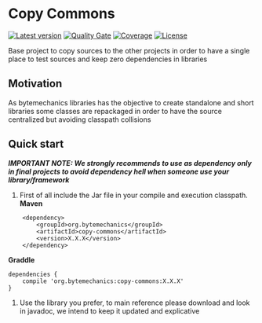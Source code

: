 # Copy Commons
[![Latest version](https://maven-badges.herokuapp.com/maven-central/org.bytemechanics/copy-commons/badge.svg)](https://maven-badges.herokuapp.com/maven-central/org.bytemechanics/copy-commons/badge.svg)
[![Quality Gate](https://sonarcloud.io/api/badges/gate?key=org.bytemechanics%3Acopy-commons)](https://sonarcloud.io/dashboard/index/org.bytemechanics%3Acopy-commons)
[![Coverage](https://sonarcloud.io/api/badges/measure?key=org.bytemechanics%3Acopy-commons&metric=coverage)](https://sonarcloud.io/dashboard/index/org.bytemechanics%3Acopy-commons)
[![License](https://img.shields.io/badge/License-Apache%202.0-blue.svg)](https://opensource.org/licenses/Apache-2.0)

Base project to copy sources to the other projects in order to have a single place to test sources and keep zero dependencies in libraries

## Motivation
As bytemechanics libraries has the objective to create standalone and short libraries some classes are repackaged in order to have the source centralized but avoiding classpath collisions

## Quick start
_**IMPORTANT NOTE: We strongly recommends to use as dependency only in final projects to avoid dependency hell when someone use your library/framework**_
1. First of all include the Jar file in your compile and execution classpath.
**Maven**
```Maven
	<dependency>
		<groupId>org.bytemechanics</groupId>
		<artifactId>copy-commons</artifactId>
		<version>X.X.X</version>
	</dependency>
```
**Graddle**
```Gradle
dependencies {
    compile 'org.bytemechanics:copy-commons:X.X.X'
}
```
1. Use the library you prefer, to main reference please download and look in javadoc, we intend to keep it updated and explicative


